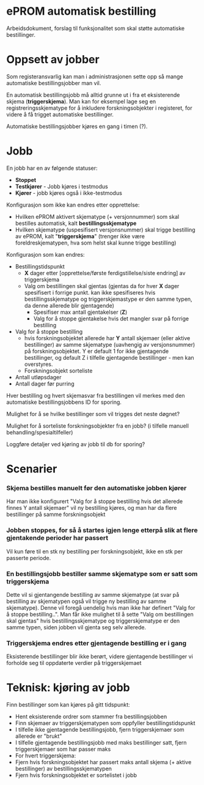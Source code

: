 # ePROM automatisk bestilling

Arbeidsdokument, forslag til funksjonalitet som skal støtte automatiske bestillinger.

# Oppsett av jobber

Som registeransvarlig kan man i administrasjonen sette opp så mange automatiske bestillingsjobber man vil.

En automatisk bestillingsjobb må alltid grunne ut i fra et eksisterende skjema (**triggerskjema**). Man kan for eksempel lage seg en registreringsskjematype for å inkludere forskningsobjekter i registeret, for videre å få trigget automatiske bestillinger.

Automatiske bestillingsjobber kjøres en gang i timen (?).

# Jobb

En jobb har en av følgende statuser:
* **Stoppet** 
* **Testkjører** - Jobb kjøres i testmodus
* **Kjører** - jobb kjøres også i ikke-testmodus

Konfigurasjon som ikke kan endres etter opprettelse:
* Hvilken ePROM aktivert skjematype (+ versjonnummer) som skal bestilles automatisk, kalt **bestillingsskjematype**
* Hvilken skjematype (uspesifisert versjonsnummer) skal trigge bestilling av ePROM, kalt "**triggerskjema**" (trenger ikke være foreldreskjematypen, hva som helst skal kunne trigge bestilling)

Konfigurasjon som kan endres:
* Bestillingstidspunkt
  * **X** dager etter [opprettelse/første ferdigstillelse/siste endring] av triggerskjema
  * Valg om bestillingen skal gjentas (gjentas da for hver **X** dager spesifisert i forrige punkt. kan ikke spesifiseres hvis bestillingsskjematype og triggerskjemastype er den samme typen, da denne allerede blir gjentagende)
    * Spesifiser max antall gjentakelser (**Z**)
    * Valg for å stoppe gjentakelse hvis det mangler svar på forrige bestilling
* Valg for å stoppe bestilling
  * hvis forskningsobjektet allerede har **Y** antall skjemaer (eller aktive bestillinger) av samme skjematype (uavhengig av versjonsnummer) på forskningsobjektet. Y er default 1 for ikke gjentagende bestillinger, og default Z i tilfelle gjentagende bestillinger - men kan overstyres.
  * Forskningsobjekt sorteliste
* Antall utløpsdager
* Antall dager før purring
  
Hver bestilling og hvert skjemasvar fra bestillingen vil merkes med den automatiske bestillingsjobbens ID for sporing.

Mulighet for å se hvilke bestillinger som vil trigges det neste døgnet?

Mulighet for å sorteliste forskningsobjekter fra en jobb? (i tilfelle manuell behandling/spesialtilfeller)

Loggføre detaljer ved kjøring av jobb til db for sporing?

# Scenarier

### Skjema bestilles manuelt før den automatiske jobben kjører
Har man ikke konfigurert "Valg for å stoppe bestilling hvis det allerede finnes Y antall skjemaer" vil ny bestilling kjøres, og man har da flere bestillinger på samme forskningsobjekt

### Jobben stoppes, for så å startes igjen lenge etterpå slik at flere gjentakende perioder har passert
Vil kun føre til en stk ny bestilling per forskningsobjekt, ikke en stk per passerte periode.

### En bestillingsjobb bestiller samme skjematype som er satt som triggerskjema
Dette vil si gjentangende bestilling av samme skjematype (at svar på bestilling av skjematypen også vil trigge ny bestilling av samme skjematype). Denne vil foregå uendelig hvis man ikke har definert "Valg for å stoppe bestilling..". 
Man får ikke mulighet til å sette "Valg om bestillingen skal gjentas" hvis bestillingsskjematype og triggerskjematype er den samme typen, siden jobben vil gjenta seg selv allerede.

### Triggerskjema endres etter gjentagende bestilling er i gang
Eksisterende bestillinger blir ikke berørt, videre gjentagende bestillinger vi forholde seg til oppdaterte verdier på triggerskjemaet

# Teknisk: kjøring av jobb

Finn bestillinger som kan kjøres på gitt tidspunkt:
- Hent eksisterende ordrer som stammer fra bestillingsjobben
- Finn skjemaer av triggerskjematypen som oppfyller bestillingstidspunkt
- I tilfelle ikke gjentagende bestillingsjobb, fjern triggerskjemaer som allerede er "brukt"
- I tilfelle gjentagende bestillingsjobb med maks bestillinger satt, fjern triggerskjemaer som har passer maks
- For hvert triggerskjema:
 - Fjern hvis forskningsobjektet har passert maks antall skjema (+ aktive bestillinger) av bestillingsskjematypen
 - Fjern hvis forskningsobjektet er sortelistet i jobb
